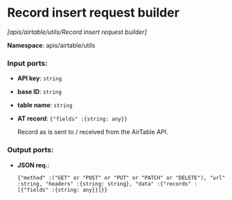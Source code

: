 # Record insert request builder

_[apis/airtable/utils/Record insert request builder]_

__Namespace__: apis/airtable/utils

### Input ports:

* __API key__: ` string `


* __base ID__: ` string `


* __table name__: ` string `


* __AT record__: ` {"fields" :{string: any}} `

    Record as is sent to / received from the AirTable API.

### Output ports:

* __JSON req.__: 
    ```
    {"method" :("GET" or "POST" or "PUT" or "PATCH" or "DELETE"), "url" :string, "headers" :{string: string}, "data" :{"records" :[{"fields" :{string: any}}]}}
    ```


